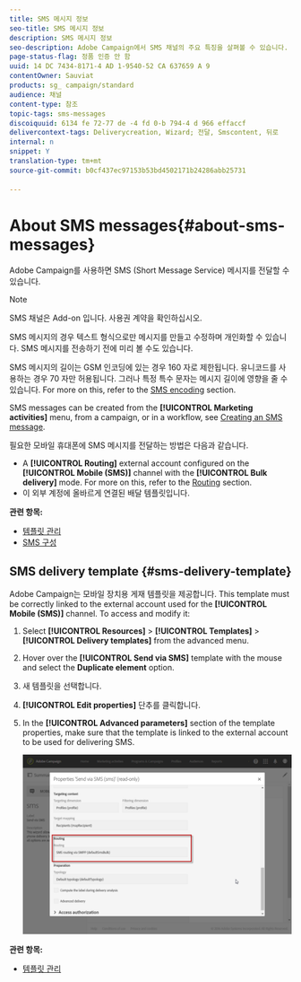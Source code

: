 ```yaml
---
title: SMS 메시지 정보
seo-title: SMS 메시지 정보
description: SMS 메시지 정보
seo-description: Adobe Campaign에서 SMS 채널의 주요 특징을 살펴볼 수 있습니다.
page-status-flag: 정품 인증 안 함
uuid: 14 DC 7434-8171-4 AD 1-9540-52 CA 637659 A 9
contentOwner: Sauviat
products: sg_ campaign/standard
audience: 채널
content-type: 참조
topic-tags: sms-messages
discoiquuid: 6134 fe 72-77 de -4 fd 0-b 794-4 d 966 effaccf
delivercontext-tags: Deliverycreation, Wizard; 전달, Smscontent, 뒤로
internal: n
snippet: Y
translation-type: tm+mt
source-git-commit: b0cf437ec97153b53bd4502171b24286abb25731

---
```



# About SMS messages{#about-sms-messages}

Adobe Campaign를 사용하면 SMS (Short Message Service) 메시지를 전달할 수 있습니다.

>[!NOTE]
>
>SMS 채널은 Add-on 입니다. 사용권 계약을 확인하십시오.

SMS 메시지의 경우 텍스트 형식으로만 메시지를 만들고 수정하며 개인화할 수 있습니다. SMS 메시지를 전송하기 전에 미리 볼 수도 있습니다.

SMS 메시지의 길이는 GSM 인코딩에 있는 경우 160 자로 제한됩니다. 유니코드를 사용하는 경우 70 자만 허용됩니다. 그러나 특정 특수 문자는 메시지 길이에 영향을 줄 수 있습니다. For more on this, refer to the [SMS encoding](../../administration/using/configuring-sms-channel.md#sms-encoding--length-and-transliteration) section.

SMS messages can be created from the **[!UICONTROL Marketing activities]** menu, from a campaign, or in a workflow, see [Creating an SMS message](../../channels/using/creating-an-sms-message.md).

필요한 모바일 휴대폰에 SMS 메시지를 전달하는 방법은 다음과 같습니다.

* A **[!UICONTROL Routing]** external account configured on the **[!UICONTROL Mobile (SMS)]** channel with the **[!UICONTROL Bulk delivery]** mode. For more on this, refer to the [Routing](../../administration/using/configuring-sms-channel.md#defining-an-sms-routing) section.
* 이 외부 계정에 올바르게 연결된 배달 템플릿입니다.

**관련 항목:**

* [템플릿 관리](../../start/using/about-templates.md)
* [SMS 구성](../../administration/using/configuring-sms-channel.md#defining-an-sms-routing)

## SMS delivery template {#sms-delivery-template}

Adobe Campaign는 모바일 장치용 게재 템플릿을 제공합니다. This template must be correctly linked to the external account used for the **[!UICONTROL Mobile (SMS)]** channel. To access and modify it:

1. Select **[!UICONTROL Resources]** &gt; **[!UICONTROL Templates]** &gt; **[!UICONTROL Delivery templates]** from the advanced menu.
1. Hover over the **[!UICONTROL Send via SMS]** template with the mouse and select the **Duplicate element** option.
1. 새 템플릿을 선택합니다.
1. **[!UICONTROL Edit properties]** 단추를 클릭합니다.
1. In the **[!UICONTROL Advanced parameters]** section of the template properties, make sure that the template is linked to the external account to be used for delivering SMS.

   ![](assets/sms_template.png)

**관련 항목:**

* [템플릿 관리](../../start/using/about-templates.md)

